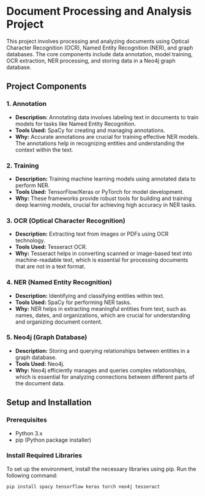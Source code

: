 # Document Processing and Analysis Project

This project involves processing and analyzing documents using Optical Character Recognition (OCR), Named Entity Recognition (NER), and graph databases. The core components include data annotation, model training, OCR extraction, NER processing, and storing data in a Neo4j graph database.

## Project Components

### 1. Annotation
- **Description:** Annotating data involves labeling text in documents to train models for tasks like Named Entity Recognition.
- **Tools Used:** SpaCy for creating and managing annotations.
- **Why:** Accurate annotations are crucial for training effective NER models. The annotations help in recognizing entities and understanding the context within the text.

### 2. Training
- **Description:** Training machine learning models using annotated data to perform NER.
- **Tools Used:** TensorFlow/Keras or PyTorch for model development.
- **Why:** These frameworks provide robust tools for building and training deep learning models, crucial for achieving high accuracy in NER tasks.

### 3. OCR (Optical Character Recognition)
- **Description:** Extracting text from images or PDFs using OCR technology.
- **Tools Used:** Tesseract OCR.
- **Why:** Tesseract helps in converting scanned or image-based text into machine-readable text, which is essential for processing documents that are not in a text format.

### 4. NER (Named Entity Recognition)
- **Description:** Identifying and classifying entities within text.
- **Tools Used:** SpaCy for performing NER tasks.
- **Why:** NER helps in extracting meaningful entities from text, such as names, dates, and organizations, which are crucial for understanding and organizing document content.

### 5. Neo4j (Graph Database)
- **Description:** Storing and querying relationships between entities in a graph database.
- **Tools Used:** Neo4j.
- **Why:** Neo4j efficiently manages and queries complex relationships, which is essential for analyzing connections between different parts of the document data.

## Setup and Installation

### Prerequisites
- Python 3.x
- pip (Python package installer)

### Install Required Libraries
To set up the environment, install the necessary libraries using pip. Run the following command:

```bash
pip install spacy tensorflow keras torch neo4j tesseract
